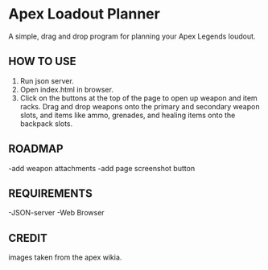 # Apex Loadout Planner

A simple, drag and drop program for planning your Apex Legends loudout.

## HOW TO USE

1. Run json server.
2. Open index.html in browser.
3. Click on the buttons at the top of the page to open up weapon and item racks. Drag and drop weapons onto the primary and secondary weapon slots, and items like ammo, grenades, and healing items onto the backpack slots.

## ROADMAP

-add weapon attachments
-add page screenshot button

## REQUIREMENTS

-JSON-server
-Web Browser

## CREDIT

images taken from the apex wikia.
